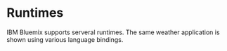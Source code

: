 # Runtimes

IBM Bluemix supports serveral runtimes.  The same weather application is shown using various language bindings.
